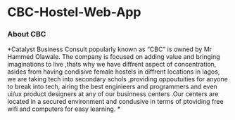 # CBC-Hostel-Web-App
### About CBC
*Catalyst Business Consult popularly known as “CBC” is owned by Mr Hammed Olawale. The company is focused on adding value and bringing imaginations to live ,thats why we have diffrent aspect  of concentration, asides from having condisive  female hostels in diffrent locations in lagos, we are taking tech into secondary schols ,providing oppoutuities for anyone to break into tech, airing the best enginieers and programmers and even ui/ux product designers at any of our businness centers .Our centers are located in a secured environment and condusive in terms of ptoviding free wifi and computers for easy learning. *
